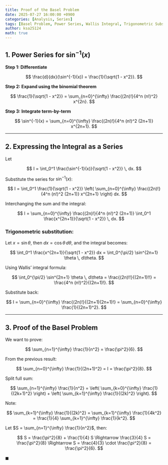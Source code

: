 ```yaml
---
title: Proof of the Basel Problem
date: 2025-07-27 16:00:00 +0900
categories: [Analysis, Series]
tags: [Basel Problem, Power Series, Wallis Integral, Trigonometric Substitution, Integration, Inverse Sine, Infinite Series]
author: ksa25124
math: true
---
```


## 1. Power Series for $\sin^{-1}(x)$

**Step 1: Differentiate**

$$
\frac{d}{dx}(\sin^{-1}(x)) = \frac{1}{\sqrt{1 - x^2}}.
$$

**Step 2: Expand using the binomial theorem**

$$
\frac{1}{\sqrt{1 - x^2}} = \sum_{n=0}^{\infty} \frac{(2n)!}{4^n (n!)^2} x^{2n}.
$$

**Step 3: Integrate term-by-term**

$$
\sin^{-1}(x) = \sum_{n=0}^{\infty} \frac{(2n)!}{4^n (n!)^2 (2n+1)} x^{2n+1}.
$$

---

## 2. Expressing the Integral as a Series

Let

$$
I = \int_0^1 \frac{\sin^{-1}(x)}{\sqrt{1 - x^2}} \, dx.
$$

Substitute the series for $\sin^{-1}(x)$:

$$
I = \int_0^1 \frac{1}{\sqrt{1 - x^2}} \left( \sum_{n=0}^{\infty} \frac{(2n)!}{4^n (n!)^2 (2n+1)} x^{2n+1} \right) dx.
$$

Interchanging the sum and the integral:

$$
I = \sum_{n=0}^{\infty} \frac{(2n)!}{4^n (n!)^2 (2n+1)} \int_0^1 \frac{x^{2n+1}}{\sqrt{1 - x^2}} \, dx.
$$

### Trigonometric substitution:

Let $x = \sin \theta$, then $dx = \cos \theta \, d\theta$, and the integral becomes:

$$
\int_0^1 \frac{x^{2n+1}}{\sqrt{1 - x^2}} dx = \int_0^{\pi/2} \sin^{2n+1} \theta \, d\theta.
$$

Using Wallis’ integral formula:

$$
\int_0^{\pi/2} \sin^{2n+1} \theta \, d\theta = \frac{(2n)!!}{(2n+1)!!} = \frac{4^n (n!)^2}{(2n+1)!}.
$$

Substitute back:

$$
I = \sum_{n=0}^{\infty} \frac{(2n)!}{(2n+1)(2n+1)!} = \sum_{n=0}^{\infty} \frac{1}{(2n+1)^2}.
$$

---

## 3. Proof of the Basel Problem

We want to prove:

$$
\sum_{n=1}^{\infty} \frac{1}{n^2} = \frac{\pi^2}{6}.
$$

From the previous result:

$$
\sum_{n=0}^{\infty} \frac{1}{(2n+1)^2} = I = \frac{\pi^2}{8}.
$$

Split full sum:

$$
\sum_{n=1}^{\infty} \frac{1}{n^2} = \left( \sum_{k=0}^{\infty} \frac{1}{(2k+1)^2} \right) + \left( \sum_{k=1}^{\infty} \frac{1}{(2k)^2} \right).
$$

Note:

$$
\sum_{k=1}^{\infty} \frac{1}{(2k)^2} = \sum_{k=1}^{\infty} \frac{1}{4k^2} = \frac{1}{4} \sum_{k=1}^{\infty} \frac{1}{k^2}.
$$

Let $S = \sum_{n=1}^{\infty} \frac{1}{n^2}$, then:

$$
S = \frac{\pi^2}{8} + \frac{1}{4} S \Rightarrow \frac{3}{4} S = \frac{\pi^2}{8} \Rightarrow S = \frac{4}{3} \cdot \frac{\pi^2}{8} = \frac{\pi^2}{6}.
$$

$\blacksquare$
